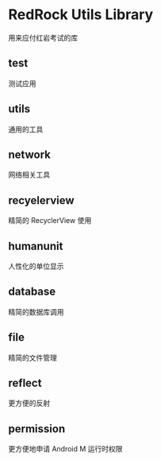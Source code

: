 # RedRock Utils Library
用来应付红岩考试的库    

## test
测试应用    

## utils
通用的工具    

## network
网络相关工具    

## recyelerview
精简的 RecyclerView 使用

## humanunit
人性化的单位显示

## database
精简的数据库调用

## file
精简的文件管理

## reflect
更方便的反射

## permission
更方便地申请 Android M 运行时权限